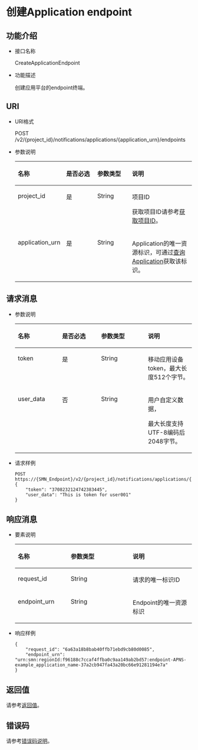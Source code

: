 # 创建Application endpoint<a name="smn_api_58001"></a>

## 功能介绍<a name="zh-cn_topic_0118694341_section51620241"></a>

-   接口名称

    CreateApplicationEndpoint

-   功能描述

    创建应用平台的endpoint终端。


## URI<a name="zh-cn_topic_0118694341_section61928986"></a>

-   URI格式

    POST /v2/\{project\_id\}/notifications/applications/\{application\_urn\}/endpoints

-   参数说明

    <a name="zh-cn_topic_0118694341_table47631980"></a>
    <table><thead align="left"><tr id="zh-cn_topic_0118694341_row23143009"><th class="cellrowborder" valign="top" width="20.990000000000002%" id="mcps1.1.5.1.1"><p id="zh-cn_topic_0118694341_p62644474"><a name="zh-cn_topic_0118694341_p62644474"></a><a name="zh-cn_topic_0118694341_p62644474"></a>名称</p>
    </th>
    <th class="cellrowborder" valign="top" width="19.75%" id="mcps1.1.5.1.2"><p id="zh-cn_topic_0118694341_p41037639"><a name="zh-cn_topic_0118694341_p41037639"></a><a name="zh-cn_topic_0118694341_p41037639"></a>是否必选</p>
    </th>
    <th class="cellrowborder" valign="top" width="20.990000000000002%" id="mcps1.1.5.1.3"><p id="zh-cn_topic_0118694341_p35714481"><a name="zh-cn_topic_0118694341_p35714481"></a><a name="zh-cn_topic_0118694341_p35714481"></a>参数类型</p>
    </th>
    <th class="cellrowborder" valign="top" width="38.269999999999996%" id="mcps1.1.5.1.4"><p id="zh-cn_topic_0118694341_p7191839"><a name="zh-cn_topic_0118694341_p7191839"></a><a name="zh-cn_topic_0118694341_p7191839"></a>说明</p>
    </th>
    </tr>
    </thead>
    <tbody><tr id="zh-cn_topic_0118694341_row8127785"><td class="cellrowborder" valign="top" width="20.990000000000002%" headers="mcps1.1.5.1.1 "><p id="zh-cn_topic_0118694341_p54370837"><a name="zh-cn_topic_0118694341_p54370837"></a><a name="zh-cn_topic_0118694341_p54370837"></a>project_id</p>
    </td>
    <td class="cellrowborder" valign="top" width="19.75%" headers="mcps1.1.5.1.2 "><p id="zh-cn_topic_0118694341_p41961637"><a name="zh-cn_topic_0118694341_p41961637"></a><a name="zh-cn_topic_0118694341_p41961637"></a>是</p>
    </td>
    <td class="cellrowborder" valign="top" width="20.990000000000002%" headers="mcps1.1.5.1.3 "><p id="zh-cn_topic_0118694341_p43449409"><a name="zh-cn_topic_0118694341_p43449409"></a><a name="zh-cn_topic_0118694341_p43449409"></a>String</p>
    </td>
    <td class="cellrowborder" valign="top" width="38.269999999999996%" headers="mcps1.1.5.1.4 "><p id="zh-cn_topic_0118694341_p29741266"><a name="zh-cn_topic_0118694341_p29741266"></a><a name="zh-cn_topic_0118694341_p29741266"></a>项目ID</p>
    <p id="zh-cn_topic_0118694341_p66344810"><a name="zh-cn_topic_0118694341_p66344810"></a><a name="zh-cn_topic_0118694341_p66344810"></a>获取项目ID请参考<a href="获取项目ID.md">获取项目ID</a>。</p>
    </td>
    </tr>
    <tr id="zh-cn_topic_0118694341_row20211337"><td class="cellrowborder" valign="top" width="20.990000000000002%" headers="mcps1.1.5.1.1 "><p id="zh-cn_topic_0118694341_p26505564"><a name="zh-cn_topic_0118694341_p26505564"></a><a name="zh-cn_topic_0118694341_p26505564"></a>application_urn</p>
    </td>
    <td class="cellrowborder" valign="top" width="19.75%" headers="mcps1.1.5.1.2 "><p id="zh-cn_topic_0118694341_p66575977"><a name="zh-cn_topic_0118694341_p66575977"></a><a name="zh-cn_topic_0118694341_p66575977"></a>是</p>
    </td>
    <td class="cellrowborder" valign="top" width="20.990000000000002%" headers="mcps1.1.5.1.3 "><p id="zh-cn_topic_0118694341_p23945046"><a name="zh-cn_topic_0118694341_p23945046"></a><a name="zh-cn_topic_0118694341_p23945046"></a>String</p>
    </td>
    <td class="cellrowborder" valign="top" width="38.269999999999996%" headers="mcps1.1.5.1.4 "><p id="zh-cn_topic_0118694341_p60500555"><a name="zh-cn_topic_0118694341_p60500555"></a><a name="zh-cn_topic_0118694341_p60500555"></a>Application的唯一资源标识，可通过<a href="查询Application.md">查询Application</a>获取该标识。</p>
    </td>
    </tr>
    </tbody>
    </table>


## 请求消息<a name="zh-cn_topic_0118694341_section20489970"></a>

-   参数说明

    <a name="zh-cn_topic_0118694341_table15085678"></a>
    <table><thead align="left"><tr id="zh-cn_topic_0118694341_row21558799"><th class="cellrowborder" valign="top" width="25%" id="mcps1.1.5.1.1"><p id="zh-cn_topic_0118694341_p1432296"><a name="zh-cn_topic_0118694341_p1432296"></a><a name="zh-cn_topic_0118694341_p1432296"></a>名称</p>
    </th>
    <th class="cellrowborder" valign="top" width="22.06%" id="mcps1.1.5.1.2"><p id="zh-cn_topic_0118694341_p48907186"><a name="zh-cn_topic_0118694341_p48907186"></a><a name="zh-cn_topic_0118694341_p48907186"></a>是否必选</p>
    </th>
    <th class="cellrowborder" valign="top" width="26.47%" id="mcps1.1.5.1.3"><p id="zh-cn_topic_0118694341_p2059157"><a name="zh-cn_topic_0118694341_p2059157"></a><a name="zh-cn_topic_0118694341_p2059157"></a>参数类型</p>
    </th>
    <th class="cellrowborder" valign="top" width="26.47%" id="mcps1.1.5.1.4"><p id="zh-cn_topic_0118694341_p32574008"><a name="zh-cn_topic_0118694341_p32574008"></a><a name="zh-cn_topic_0118694341_p32574008"></a>说明</p>
    </th>
    </tr>
    </thead>
    <tbody><tr id="zh-cn_topic_0118694341_row43444447"><td class="cellrowborder" valign="top" width="25%" headers="mcps1.1.5.1.1 "><p id="zh-cn_topic_0118694341_p29339315"><a name="zh-cn_topic_0118694341_p29339315"></a><a name="zh-cn_topic_0118694341_p29339315"></a>token</p>
    </td>
    <td class="cellrowborder" valign="top" width="22.06%" headers="mcps1.1.5.1.2 "><p id="zh-cn_topic_0118694341_p27674344"><a name="zh-cn_topic_0118694341_p27674344"></a><a name="zh-cn_topic_0118694341_p27674344"></a>是</p>
    </td>
    <td class="cellrowborder" valign="top" width="26.47%" headers="mcps1.1.5.1.3 "><p id="zh-cn_topic_0118694341_p27029414"><a name="zh-cn_topic_0118694341_p27029414"></a><a name="zh-cn_topic_0118694341_p27029414"></a>String</p>
    </td>
    <td class="cellrowborder" valign="top" width="26.47%" headers="mcps1.1.5.1.4 "><p id="zh-cn_topic_0118694341_p41898900"><a name="zh-cn_topic_0118694341_p41898900"></a><a name="zh-cn_topic_0118694341_p41898900"></a>移动应用设备token，最大长度512个字节。</p>
    </td>
    </tr>
    <tr id="zh-cn_topic_0118694341_row9765038"><td class="cellrowborder" valign="top" width="25%" headers="mcps1.1.5.1.1 "><p id="zh-cn_topic_0118694341_p52770604"><a name="zh-cn_topic_0118694341_p52770604"></a><a name="zh-cn_topic_0118694341_p52770604"></a>user_data</p>
    </td>
    <td class="cellrowborder" valign="top" width="22.06%" headers="mcps1.1.5.1.2 "><p id="zh-cn_topic_0118694341_p46560535"><a name="zh-cn_topic_0118694341_p46560535"></a><a name="zh-cn_topic_0118694341_p46560535"></a>否</p>
    </td>
    <td class="cellrowborder" valign="top" width="26.47%" headers="mcps1.1.5.1.3 "><p id="zh-cn_topic_0118694341_p13306966"><a name="zh-cn_topic_0118694341_p13306966"></a><a name="zh-cn_topic_0118694341_p13306966"></a>String</p>
    </td>
    <td class="cellrowborder" valign="top" width="26.47%" headers="mcps1.1.5.1.4 "><p id="zh-cn_topic_0118694341_p4122450"><a name="zh-cn_topic_0118694341_p4122450"></a><a name="zh-cn_topic_0118694341_p4122450"></a>用户自定义数据，</p>
    <p id="zh-cn_topic_0118694341_p65482994"><a name="zh-cn_topic_0118694341_p65482994"></a><a name="zh-cn_topic_0118694341_p65482994"></a>最大长度支持UTF-8编码后2048字节。</p>
    </td>
    </tr>
    </tbody>
    </table>

-   请求样例

    ```
    POST https://{SMN_Endpoint}/v2/{project_id}/notifications/applications/{application_urn}/endpoints
    {
        "token": "3708232124742383445",
        "user_data": "This is token for user001"
    }
    ```


## 响应消息<a name="zh-cn_topic_0118694341_section50192009"></a>

-   要素说明

    <a name="zh-cn_topic_0118694341_table39838269"></a>
    <table><thead align="left"><tr id="zh-cn_topic_0118694341_row58294142"><th class="cellrowborder" valign="top" width="29.872987298729875%" id="mcps1.1.4.1.1"><p id="zh-cn_topic_0118694341_p24205051"><a name="zh-cn_topic_0118694341_p24205051"></a><a name="zh-cn_topic_0118694341_p24205051"></a>名称</p>
    </th>
    <th class="cellrowborder" valign="top" width="35.063506350635066%" id="mcps1.1.4.1.2"><p id="zh-cn_topic_0118694341_p14452096"><a name="zh-cn_topic_0118694341_p14452096"></a><a name="zh-cn_topic_0118694341_p14452096"></a>参数类型</p>
    </th>
    <th class="cellrowborder" valign="top" width="35.063506350635066%" id="mcps1.1.4.1.3"><p id="zh-cn_topic_0118694341_p29769142"><a name="zh-cn_topic_0118694341_p29769142"></a><a name="zh-cn_topic_0118694341_p29769142"></a>说明</p>
    </th>
    </tr>
    </thead>
    <tbody><tr id="zh-cn_topic_0118694341_row28550227"><td class="cellrowborder" valign="top" width="29.872987298729875%" headers="mcps1.1.4.1.1 "><p id="zh-cn_topic_0118694341_p30867083"><a name="zh-cn_topic_0118694341_p30867083"></a><a name="zh-cn_topic_0118694341_p30867083"></a>request_id</p>
    </td>
    <td class="cellrowborder" valign="top" width="35.063506350635066%" headers="mcps1.1.4.1.2 "><p id="zh-cn_topic_0118694341_p17205779"><a name="zh-cn_topic_0118694341_p17205779"></a><a name="zh-cn_topic_0118694341_p17205779"></a>String</p>
    </td>
    <td class="cellrowborder" valign="top" width="35.063506350635066%" headers="mcps1.1.4.1.3 "><p id="zh-cn_topic_0118694341_p51490835"><a name="zh-cn_topic_0118694341_p51490835"></a><a name="zh-cn_topic_0118694341_p51490835"></a>请求的唯一标识ID</p>
    </td>
    </tr>
    <tr id="zh-cn_topic_0118694341_row22964184"><td class="cellrowborder" valign="top" width="29.872987298729875%" headers="mcps1.1.4.1.1 "><p id="zh-cn_topic_0118694341_p48159629"><a name="zh-cn_topic_0118694341_p48159629"></a><a name="zh-cn_topic_0118694341_p48159629"></a>endpoint_urn</p>
    </td>
    <td class="cellrowborder" valign="top" width="35.063506350635066%" headers="mcps1.1.4.1.2 "><p id="zh-cn_topic_0118694341_p8615862"><a name="zh-cn_topic_0118694341_p8615862"></a><a name="zh-cn_topic_0118694341_p8615862"></a>String</p>
    </td>
    <td class="cellrowborder" valign="top" width="35.063506350635066%" headers="mcps1.1.4.1.3 "><p id="zh-cn_topic_0118694341_p26796220"><a name="zh-cn_topic_0118694341_p26796220"></a><a name="zh-cn_topic_0118694341_p26796220"></a>Endpoint的唯一资源标识</p>
    </td>
    </tr>
    </tbody>
    </table>

-   响应样例

    ```
    {
        "request_id": "6a63a18b8bab40ffb71ebd9cb80d0085", 
        "endpoint_urn": "urn:smn:regionId:f96188c7ccaf4ffba0c9aa149ab2bd57:endpoint-APNS-example_application_name-37a2cb947fa43a20bc66e91281194e7a"
    }
    ```


## 返回值<a name="section242171292113"></a>

请参考[返回值](返回值.md)。

## 错误码<a name="section73211020122511"></a>

请参考[错误码说明](错误码说明.md)。

